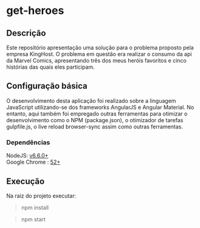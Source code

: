 # get-heroes

## Descrição

Este repositório apresentação uma solução para o problema proposto pela empresa KingHost. O problema em questão era realizar o consumo da api da Marvel Comics, apresentando três dos meus heróis favoritos e cinco histórias das quais eles participam.

## Configuração básica

O desenvolvimento desta aplicação foi realizado sobre a linguagem JavaScript utilizando-se dos frameworks AngularJS e Angular Material. No entanto, aqui também foi empregado outras ferramentas para otimizar o desenvolvimento como o NPM (package.json), o otimizador de tarefas gulpfile.js, o live reload browser-sync assim como outras ferramentas.

### Dependências

NodeJS: [v6.6.0+](https://nodejs.org/en/download/current/) <br />
Google Chrome : [52+](https://www.google.com.br/chrome/browser/desktop/) 

## Execução

Na raiz do projeto executar:

> npm install

> npm start

